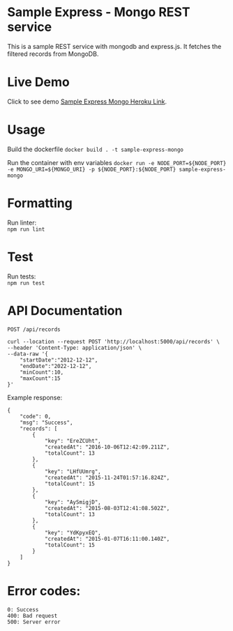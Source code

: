 # Sample Express - Mongo REST service

This is a sample REST service with mongodb and express.js. It fetches the filtered records from MongoDB.

# Live Demo
Click to see demo [Sample Express Mongo Heroku Link](https://sample-express-mongo.herokuapp.com/).
# Usage
Build the dockerfile
```docker build . -t sample-express-mongo```
  
Run the container with env variables
```docker run -e NODE_PORT=${NODE_PORT} -e MONGO_URI=${MONGO_URI} -p ${NODE_PORT}:${NODE_PORT} sample-express-mongo ```  
# Formatting
Run linter:  
```npm run lint```  

# Test
Run tests:   
```npm run test```

# API Documentation
```POST /api/records```   

```
curl --location --request POST 'http://localhost:5000/api/records' \
--header 'Content-Type: application/json' \
--data-raw '{
    "startDate":"2012-12-12",
    "endDate":"2022-12-12",
    "minCount":10,
    "maxCount":15
}'
```

Example response:

```
{
    "code": 0,
    "msg": "Success",
    "records": [
        {
            "key": "EreZCUht",
            "createdAt": "2016-10-06T12:42:09.211Z",
            "totalCount": 13
        },
        {
            "key": "LHfUUmrg",
            "createdAt": "2015-11-24T01:57:16.824Z",
            "totalCount": 15
        },
        {
            "key": "AySmigjD",
            "createdAt": "2015-08-03T12:41:08.502Z",
            "totalCount": 13
        },
        {
            "key": "YdKpyxEQ",
            "createdAt": "2015-01-07T16:11:00.140Z",
            "totalCount": 15
        }
    ]
}
```
# Error codes:
```
0: Success
400: Bad request
500: Server error
```